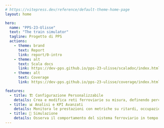 ```yaml
---
# https://vitepress.dev/reference/default-theme-home-page
layout: home

hero:
  name: "PPS-23-Ulisse"
  text: "The train simulator"
  tagline: Progetto di PPS
  actions:
    - theme: brand
      text: Report
      link: report/0-intro
    - theme: alt
      text: Scala docs
      link: https://dev-pps.github.io/pps-23-ulisse/scaladoc/index.html
    - theme: alt
      text: Coverage
      link: https://dev-pps.github.io/pps-23-ulisse/coverage/index.html

features:
  - title: 🏗 Configurazione Personalizzabile
    details: Crea e modifica reti ferroviarie su misura, definendo percorsi, orari e tecnologie per scenari di test e ottimizzazione.
  - title: 📊 Analisi e KPI Avanzati
    details: Monitora le prestazioni con metriche su ritardi, occupazione delle stazioni e flussi di traffico ottimizzati.
  - title: 🚉 Simulazione
    details: Osserva il comportamento del sistema ferroviario in tempo reale, con treni in movimento, stazioni attive e rilevamento dei ritardi.
---
```


